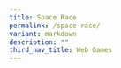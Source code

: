 ```yaml
---
title: Space Race
permalink: /space-race/
variant: markdown
description: ""
third_nav_title: Web Games
---
```

<p></p>